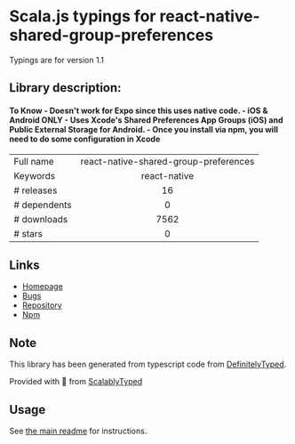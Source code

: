 
# Scala.js typings for react-native-shared-group-preferences

Typings are for version 1.1

## Library description:
#### To Know - Doesn't work for Expo since this uses native code. - iOS & Android ONLY - Uses Xcode's Shared Preferences App Groups (iOS) and Public External Storage for Android. - Once you install via npm, you will need to do some configuration in Xcode

|                    |                 |
| ------------------ | :-------------: |
| Full name          | react-native-shared-group-preferences |
| Keywords           | react-native |
| # releases         | 16 |
| # dependents       | 0 |
| # downloads        | 7562 |
| # stars            | 0 |

## Links
- [Homepage](https://github.com/KjellConnelly/react-native-shared-group-preferences#readme)
- [Bugs](https://github.com/KjellConnelly/react-native-shared-group-preferences/issues)
- [Repository](https://github.com/KjellConnelly/react-native-shared-group-preferences)
- [Npm](https://www.npmjs.com/package/react-native-shared-group-preferences)
    


## Note
This library has been generated from typescript code from [DefinitelyTyped](https://definitelytyped.org).

Provided with :purple_heart: from [ScalablyTyped](https://github.com/oyvindberg/ScalablyTyped)

## Usage
See [the main readme](../../readme.md) for instructions.


